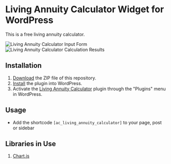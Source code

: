 # Living Annuity Calculator Widget for WordPress

This is a free living annuity calculator.

![Living Annuity Calculator Input Form](/assets/images/input-form.png "Living Annuity Calculator Input Form")
![Living Annuity Calculator Calculation Results](/assets/images/output-results.png "Living Annuity Calculator Calculation Results")

## Installation

1. [Download](https://github.com/ashen-coder/living-annuity-calculator) the ZIP file of this repository.
2. [Install](https://wordpress.com/support/plugins/install-a-plugin/#install-a-plugin-with-a-zip-file) the plugin into WordPress.
3. Activate the [Living Annuity Calculator](https://ashen-coder.github.io/living-annuity-calculator/ "Living Annuity Calculator Homepage") plugin through the "Plugins" menu in WordPress.

## Usage

* Add the shortcode `[ac_living_annuity_calculator]` to your page, post or sidebar

## Libraries in Use

1. [Chart.js](https://www.chartjs.org/)
